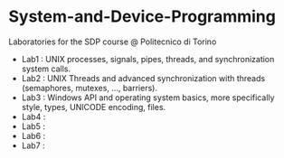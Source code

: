 # System-and-Device-Programming
Laboratories for the SDP course @ Politecnico di Torino

- Lab1 : UNIX processes, signals, pipes, threads, and synchronization system calls.
- Lab2 : UNIX Threads and advanced synchronization with threads (semaphores, mutexes, ..., barriers).
- Lab3 : Windows API and operating system basics, more specifically style, types, UNICODE encoding, files.
- Lab4 : 
- Lab5 :
- Lab6 :
- Lab7 :
